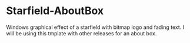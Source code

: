 # Starfield-AboutBox
Windows graphical effect of a starfield with bitmap logo and fading text. I will be using this tmplate with other releases for an about box.
